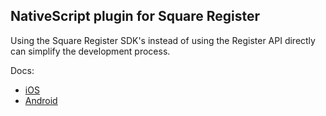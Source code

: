 ## NativeScript plugin for Square Register

Using the Square Register SDK's instead of using the Register API directly can simplify the development process.

Docs:

* [iOS](https://docs.connect.squareup.com/api/register/#register-sdk-overview)
* [Android](https://docs.connect.squareup.com/api/register/android/)